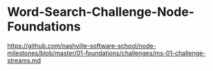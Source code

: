 # Word-Search-Challenge-Node-Foundations
https://github.com/nashville-software-school/node-milestones/blob/master/01-foundations/challenges/ms-01-challenge-streams.md
